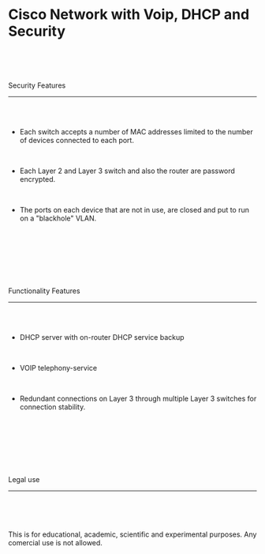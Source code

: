 # Cisco Network with Voip, DHCP and Security


</br>

</br>

</br>

Security Features
________

</br>
</br>

* Each switch accepts a number of MAC addresses limited to the number of devices connected to each port. </br>

</br>

* Each Layer 2 and Layer 3 switch and also the router are password encrypted. </br>

</br>

* The ports on each device that are not in use, are closed and put to run on a "blackhole" VLAN. </br>

</br>

</br>

</br>

</br>

</br>

</br>


Functionality Features
_____________



</br>

</br>


* DHCP server with on-router DHCP service backup </br>


</br>


* VOIP telephony-service </br>


</br>


* Redundant connections on Layer 3 through multiple Layer 3 switches for connection stability.



</br>

</br>

</br>

</br>

</br>

</br>

Legal use
_________

</br>

</br>

</br>


This is for educational, academic, scientific and experimental purposes. Any comercial use is not allowed.








